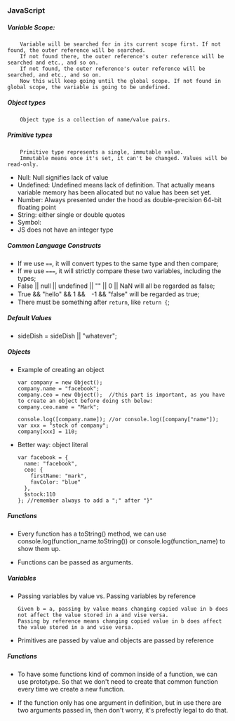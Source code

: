 ### JavaScript 

##### Variable Scope:   

        Variable will be searched for in its current scope first. If not found, the outer reference will be searched. 
        If not found there, the outer reference's outer reference will be searched and etc., and so on. 
        If not found, the outer reference's outer reference will be searched, and etc., and so on. 
        Now this will keep going until the global scope. If not found in global scope, the variable is going to be undefined. 
##### Object types

        Object type is a collection of name/value pairs.
        
##### Primitive types
        
        Primitive type represents a single, immutable value. 
        Immutable means once it's set, it can't be changed. Values will be read-only.
        
* Null: Null signifies lack of value
* Undefined: Undefined means lack of definition. That actually means variable memory has been allocated but no value has been set yet.  
* Number: Always presented under the hood as double-precision 64-bit floating point
* String: either single or double quotes
* Symbol: 
* JS does not have an integer type

##### Common Language Constructs
* If we use `==`, it will convert types to the same type and then compare;
* If we use `===`, it will strictly compare these two variables, including the types;
* False || null || undefined || "" || 0 || NaN will all be regarded as false;
* True && "hello" && 1 &&　-1 && "false" will be regarded as true;
* There must be something after `return`, like `return {`;


##### Default Values

* sideDish = sideDish || "whatever";


##### Objects

* Example of creating an object

      var company = new Object();
      company.name = "facebook";
      company.ceo = new Object();  //this part is important, as you have to create an object before doing sth below:
      company.ceo.name = "Mark";
      
      console.log([company.name]); //or console.log([company["name"]);
      var xxx = "stock of company";
      company[xxx] = 110;
      
* Better way: object literal

      var facebook = {
        name: "facebook",
        ceo: {
          firstName: "mark",
          favColor: "blue"
        },
        $stock:110
      }; //remember always to add a ";" after "}"
      
##### Functions

* Every function has a toString() method, we can use console.log(function_name.toString()) or console.log(function_name) to show them up.

* Functions can be passed as arguments.  

##### Variables

* Passing variables by value vs. Passing variables by reference

      Given b = a, passing by value means changing copied value in b does not affect the value stored in a and vise versa.
      Passing by reference means changing copied value in b does affect the value stored in a and vise versa.
      
* Primitives are passed by value and objects are passed by reference
        
##### Functions

* To have some functions kind of common inside of a function, we can use prototype. So that we don't need to create that common function every time we create a new function.

* If the function only has one argument in definition, but in use there are two arguments passed in, then don't worry, it's prefectly legal to do that.
